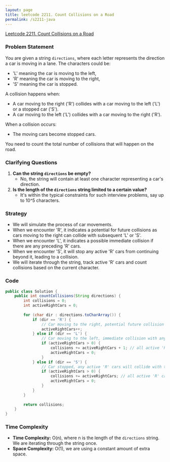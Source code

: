```yaml
---
layout: page
title: leetcode 2211. Count Collisions on a Road
permalink: /s2211-java
---
```

[Leetcode 2211. Count Collisions on a Road](https://algoadvance.github.io/algoadvance/l2211)
### Problem Statement
You are given a string `directions`, where each letter represents the direction a car is moving in a lane. The characters could be:
- 'L' meaning the car is moving to the left,
- 'R' meaning the car is moving to the right,
- 'S' meaning the car is stopped.

A collision happens when:
- A car moving to the right ('R') collides with a car moving to the left ('L') or a stopped car ('S').
- A car moving to the left ('L') collides with a car moving to the right ('R').

When a collision occurs:
- The moving cars become stopped cars.

You need to count the total number of collisions that will happen on the road.

### Clarifying Questions
1. **Can the string `directions` be empty?**
   - No, the string will contain at least one character representing a car's direction.
2. **Is the length of the `directions` string limited to a certain value?**
   - It's within the typical constraints for such interview problems, say up to 10^5 characters.

### Strategy
- We will simulate the process of car movements.
- When we encounter 'R', it indicates a potential for future collisions as cars moving to the right can collide with subsequent 'L' or 'S'.
- When we encounter 'L', it indicates a possible immediate collision if there are any preceding 'R' cars.
- When we encounter 'S', it will stop any active 'R' cars from continuing beyond it, leading to a collision.
- We will iterate through the string, track active 'R' cars and count collisions based on the current character.

### Code
```java
public class Solution {
    public int countCollisions(String directions) {
        int collisions = 0;
        int activeRightCars = 0;
        
        for (char dir : directions.toCharArray()) {
            if (dir == 'R') {
                // Car moving to the right, potential future collision
                activeRightCars++;
            } else if (dir == 'L') {
                // Car moving to the left, immediate collision with any active 'R' cars
                if (activeRightCars > 0) {
                    collisions += activeRightCars + 1; // all active 'R' cars + current 'L' car collide
                    activeRightCars = 0;
                }
            } else if (dir == 'S') {
                // Car stopped, any active 'R' cars will collide with this stopped car
                if (activeRightCars > 0) {
                    collisions += activeRightCars; // all active 'R' cars collide
                    activeRightCars = 0;
                }
            }
        }
        
        return collisions;
    }
}
```

### Time Complexity
- **Time Complexity:** O(n), where n is the length of the `directions` string. We are iterating through the string once.
- **Space Complexity:** O(1), we are using a constant amount of extra space.